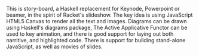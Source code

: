 This is story-board, a Haskell replacement for Keynode, Powerpoint or
beamer, in the spirit of Racket's slideshow. The key idea is using
JavaScript HTML5 Canvas to render all the text and images. Diagrams
can be drawn using Haskell's diagrams package, The Active Applicative
Functor can be used to key animation, and there is good support for
laying out both narritive, and highlighted code. There is support for
building stand-alone JavaScript, as well as movies of slides.







